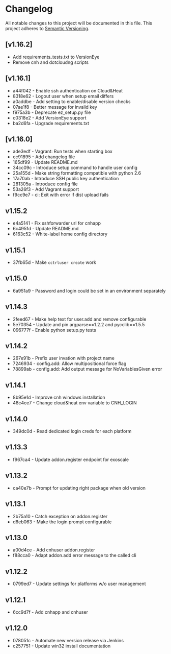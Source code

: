 # Changelog

All notable changes to this project will be documented in this file.
This project adheres to [Semantic Versioning](http://semver.org/).

## [v1.16.2]

* Add requirements_tests.txt to VersionEye
* Remove cnh and dotcloudng scripts

## [v1.16.1]

* a44f042 - Enable ssh authentication on Cloud&Heat
* 8318e62 - Logout user when setup email differs
* a0addbe - Add setting to enable/disable version checks
* 07ae1f8 - Better message for invalid key
* f975a3b - Deprecate ez_setup.py file
* c0318e2 - Add VersionEye support
* ba2d6fa - Upgrade requirements.txt

## [v1.16.0]

* ade3edf - Vagrant: Run tests when starting box
* ec91895 - Add changelog file
* 165df99 - Update README.md
* 34cc09c - Introduce setup command to handle user config
* 25a155d - Make string formatting compatible with python 2.6
* 17a70ab - Introduce SSH public key authentication
* 281305a - Introduce config file
* 53a26f3 - Add Vagrant support
* f9cc9e7 - ci: Exit with error if dist upload fails

## v1.15.2

* e4a5141 - Fix sshforwarder url for cnhapp
* 6c4951d - Update README.md
* 6163c52 - White-label home config directory

## v1.15.1

* 37fb65d - Make `cctrluser create` work

## v1.15.0

* 6a951a9 - Password and login could be set in an environment separately

## v1.14.3

* 2feed67 - Make help text for user.add and remove configurable
* 5e70354 - Update and pin argparse==1.2.2 and pycclib==1.5.5
* 096777f - Enable python setup.py tests

## v1.14.2

* 267e91b - Prefix user invation with project name
* 7246934 - config.add: Allow multipositional force flag
* 78899ab - config.add: Add output message for NoVariablesGiven error

## v1.14.1

* 8b95e1d - Improve cnh windows installation
* 48c4ce7 - Change cloud&heat env variable to CNH_LOGIN 

## v1.14.0

* 349dc0d - Read dedicated login creds for each platform

## v1.13.3

* f967ca4 - Update addon.register endpoint for exoscale

## v1.13.2

* ca40e7b - Prompt for updating right package when old version

## v1.13.1

* 2b75a10 - Catch exception on addon.register
* d6eb063 - Make the login prompt configurable

## v1.13.0

* a00d4ce - Add cnhuser addon.register
* f88cca0 - Adapt addon.add error message to the called cli

## v1.12.2

* 0799ed7 - Update settings for platforms w/o user management

## v1.12.1

* 6cc9d7f - Add cnhapp and cnhuser 

## v1.12.0

* 078051c - Automate new version release via Jenkins 
* c257751 - Update win32 install documentation 
